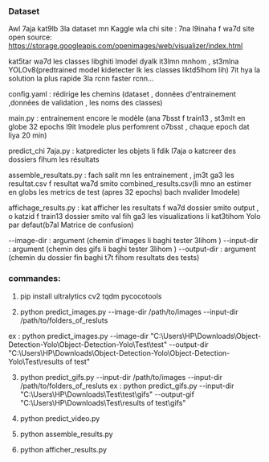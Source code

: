 ### Dataset
Awl 7aja kat9lb 3la dataset mn Kaggle wla chi site : 7na l9inaha f wa7d site open source:
https://storage.googleapis.com/openimages/web/visualizer/index.html

kat5tar wa7d les classes libghiti lmodel dyalk it3lmn mnhom , st3mlna YOLOv8(predtrained model kidetecter lk les classes liktd5lhom lih) 7it hya la solution la plus rapide 3la rcnn faster rcnn...

config.yaml : rédirige les chemins (dataset , données d'entrainement ,données de validation , les noms des classes)

main.py : entrainement encore le modèle (ana 7bsst f train13 , st3mlt en globe 32 epochs l9it lmodele plus perfomrent o7bsst , chaque epoch dat liya 20 min)

predict_chi 7aja.py : katpredicter les objets li fdik l7aja o katcreer des dossiers fihum les résultats

assemble_resultats.py : fach salit mn les entrainement , jm3t ga3 les resultat.csv f resultat wa7d smito combined_results.csv(li mno an estimer en globs les metrics de test (apres 32 epochs) bach nvalider lmodele)

affichage_results.py : kat afficher les resultats f wa7d dossier smito output , o katzid f train13 dossier smito val fih ga3 les visualizations li kat3tihom Yolo par defaut(b7al Matrice de confusion) 

--image-dir : argument (chemin d'images li baghi tester 3lihom )
--input-dir : argument (chemin des gifs li baghi tester 3lihom )
--output-dir : argument (chemin du dossier fin baghi t7t fihom resultats des tests)
### commandes:
1. pip install ultralytics cv2 tqdm pycocotools

2. python predict_images.py --image-dir /path/to/images --input-dir /path/to/folders_of_resluts

ex : python predict_images.py --image-dir "C:\Users\HP\Downloads\Object-Detection-Yolo\Object-Detection-Yolo\Test\test" 
--output-dir "C:\Users\HP\Downloads\Object-Detection-Yolo\Object-Detection-Yolo\Test\results of test" 

3. python predict_gifs.py --input-dir /path/to/images --input-dir /path/to/folders_of_resluts
ex : python predict_gifs.py --input-dir "C:\Users\HP\Downloads\Test\test\gifs" --output-gif "C:\Users\HP\Downloads\Test\results of test\gifs"

4. python predict_video.py

5. python assemble_results.py

5. python afficher_results.py


